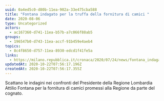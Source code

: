 ```yaml
---
uuid: 0a4ed5c0-d80b-11ea-902a-33e475cba588
title: "Fontana indagato per la truffa della fornitura di camici "
date: 2020-08-06
type: Uncategorized
actors:
  - ac167360-d741-11ea-b57b-a7c066f88ab5
groups:
  - 196547b0-d743-11ea-accf-91b459e4aeb4
topics:
  - 8c4f8650-d757-11ea-8930-edcd1f41fe5a
links:
  - https://milano.repubblica.it/cronaca/2020/07/24/news/fontana_indagato_camici-262818924/
updatedAt: 2020-10-22T07:56:17.196Z
createdAt: 2020-10-22T07:56:17.355Z
---
```

Scattano le indagini nei confronti del Presidente della Regione Lombardia Attilio Fontana per la fornitura di camici promessi alla Regione da parte del cognato.
